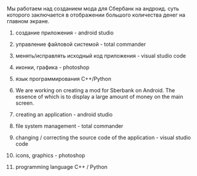 Мы работаем над созданием мода для Сбербанк на андроид. суть которого заключается в отображении большого количества денег на главном экране. 
1. создание приложения - android studio 
2. управление файловой системой - total commander 
3. менять/исправлять исходный код приложения - visual studio code 
4. иконки, графика - photoshop 
5. язык программирования С++/Python

6. We are working on creating a mod for Sberbank on Android. The essence of which is to display a large amount of money on the main screen.
1. creating an application - android studio
2. file system management - total commander
3. changing / correcting the source code of the application - visual studio code
4. icons, graphics - photoshop
5. programming language C++ / Python
